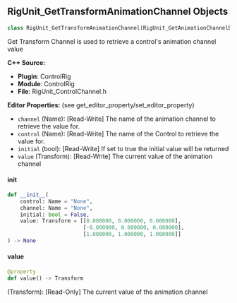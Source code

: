 ## RigUnit_GetTransformAnimationChannel Objects

```python
class RigUnit_GetTransformAnimationChannel(RigUnit_GetAnimationChannelBase)
```

Get Transform Channel is used to retrieve a control's animation channel value

**C++ Source:**

- **Plugin**: ControlRig
- **Module**: ControlRig
- **File**: RigUnit_ControlChannel.h

**Editor Properties:** (see get_editor_property/set_editor_property)

- ``channel`` (Name):  [Read-Write] The name of the animation channel to retrieve the value for.
- ``control`` (Name):  [Read-Write] The name of the Control to retrieve the value for.
- ``initial`` (bool):  [Read-Write] If set to true the initial value will be returned
- ``value`` (Transform):  [Read-Write] The current value of the animation channel

<a id="unreal.RigUnit_GetTransformAnimationChannel.__init__"></a>

#### __init__

```python
def __init__(
    control: Name = "None",
    channel: Name = "None",
    initial: bool = False,
    value: Transform = [[0.000000, 0.000000, 0.000000],
                        [-0.000000, 0.000000, 0.000000],
                        [1.000000, 1.000000, 1.000000]]
) -> None
```

<a id="unreal.RigUnit_GetTransformAnimationChannel.value"></a>

#### value

```python
@property
def value() -> Transform
```

(Transform):  [Read-Only] The current value of the animation channel

<a id="unreal.RigUnit_SetAnimationChannelBase"></a>